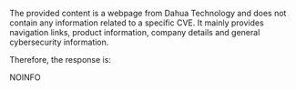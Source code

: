The provided content is a webpage from Dahua Technology and does not contain any information related to a specific CVE. It mainly provides navigation links, product information, company details and general cybersecurity information.

Therefore, the response is:

NOINFO